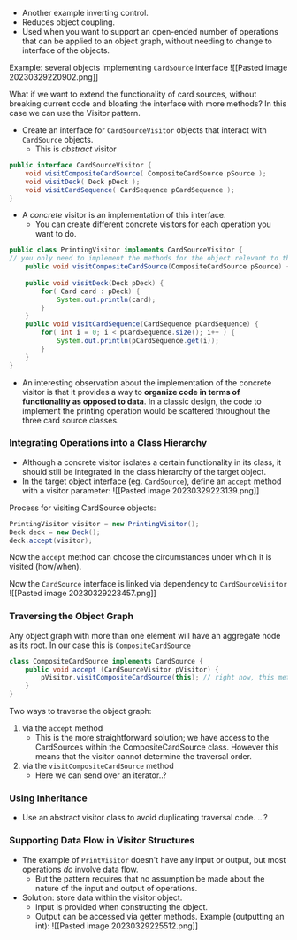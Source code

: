 - Another example inverting control.
- Reduces object coupling. 
- Used when you want to support an open-ended number of operations that can be applied to an object graph, without needing to change to interface of the objects. 

Example: several objects implementing `CardSource` interface
![[Pasted image 20230329220902.png]]

What if we want to extend the functionality of card sources, without breaking current code and bloating the interface with more methods? In this case we can use the Visitor pattern. 

- Create an interface for `CardSourceVisitor` objects that interact with `CardSource` objects. 
	- This is *abstract* visitor
```java
public interface CardSourceVisitor {
	void visitCompositeCardSource( CompositeCardSource pSource ); 
	void visitDeck( Deck pDeck ); 
	void visitCardSequence( CardSequence pCardSequence );
}
```

- A *concrete* visitor is an implementation of this interface. 
	- You can create different concrete visitors for each operation you want to do. 
```java
public class PrintingVisitor implements CardSourceVisitor { 
// you only need to implement the methods for the object relevant to the operation
	public void visitCompositeCardSource(CompositeCardSource pSource) {} 
	
	public void visitDeck(Deck pDeck) { 
		for( Card card : pDeck) { 
			System.out.println(card); 
		} 
	} 
	public void visitCardSequence(CardSequence pCardSequence) { 
		for( int i = 0; i < pCardSequence.size(); i++ ) { 
			System.out.println(pCardSequence.get(i)); 
		} 
	} 
}
```

- An interesting observation about the implementation of the concrete visitor is that it provides a way to **organize code in terms of functionality as opposed to data**. In a classic design, the code to implement the printing operation would be scattered throughout the three card source classes. 

### Integrating Operations into a Class Hierarchy
- Although a concrete visitor isolates a certain functionality in its class, it should still be integrated in the class hierarchy of the target object. 
- In the target object interface (eg. `CardSource`), define an `accept` method with a visitor parameter:
![[Pasted image 20230329223139.png]]

Process for visiting CardSource objects:
```java
PrintingVisitor visitor = new PrintingVisitor();
Deck deck = new Deck();
deck.accept(visitor);
```
Now the `accept` method can choose the circumstances under which it is visited (how/when). 

Now the `CardSource` interface is linked via dependency to `CardSourceVisitor`
![[Pasted image 20230329223457.png]]

### Traversing the Object Graph
Any object graph with more than one element will have an aggregate node as its root. In our case this is `CompositeCardSource`
```java
class CompositeCardSource implements CardSource {
	public void accept (CardSourceVisitor pVisitor) {
		pVisitor.visitCompositeCardSource(this); // right now, this method does nothing. 
	}
}
```
Two ways to traverse the object graph:
1. via the `accept` method
	- This is the more straightforward solution; we have access to the CardSources within the CompositeCardSource class. However this means that the visitor cannot determine the traversal order. 
1. via the `visitCompositeCardSource` method
	- Here we can send over an iterator..?

### Using Inheritance
- Use an abstract visitor class to avoid duplicating traversal code. 
...?

### Supporting Data Flow in Visitor Structures
- The example of `PrintVisitor` doesn't have any input or output, but most operations *do* involve data flow. 
	- But the pattern requires that no assumption be made about the nature of the input and output of operations.
- Solution: store data within the visitor object. 
	- Input is provided when constructing the object.
	- Output can be accessed via getter methods. 
Example (outputting an int):
![[Pasted image 20230329225512.png]]

